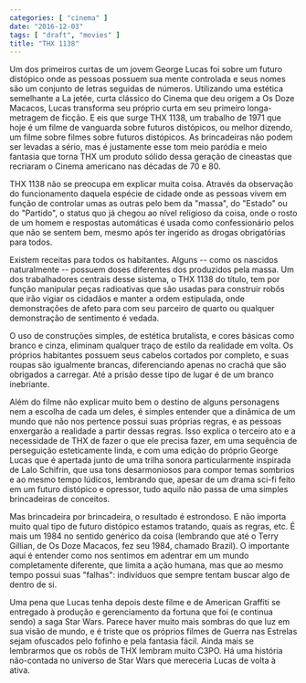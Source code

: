 ```yaml
---
categories: [ "cinema" ]
date: "2016-12-03"
tags: [ "draft", "movies" ]
title: "THX 1138"
---
```

Um dos primeiros curtas de um jovem George Lucas foi sobre um futuro
distópico onde as pessoas possuem sua mente controlada e seus nomes são
um conjunto de letras seguidas de números. Utilizando uma estética
semelhante a La jetée, curta clássico do Cinema que deu origem a
Os Doze Macacos, Lucas transforma seu próprio curta em seu primeiro
longa-metragem de ficção. E eis que surge THX 1138, um trabalho de 1971
que hoje é um filme de vanguarda sobre futuros distópicos, ou melhor
dizendo, um filme sobre filmes sobre futuros distópicos. As brincadeiras
não podem ser levadas a sério, mas é justamente esse tom meio paródia
e meio fantasia que torna THX um produto sólido dessa geração de
cineastas que recriaram o Cinema americano nas décadas de 70 e 80.

THX 1138 não se preocupa em explicar muita coisa. Através da
observação do funcionamento daquela espécie de cidade onde as pessoas
vivem em função de controlar umas as outras pelo bem da "massa", do
"Estado" ou do "Partido", o status quo já chegou ao nível religioso da
coisa, onde o rosto de um homem e respostas automáticas é usada como
confessionário pelos que não se sentem bem, mesmo após ter ingerido
as drogas obrigatórias para todos.

Existem receitas para todos os habitantes. Alguns -- como os nascidos
naturalmente -- possuem doses diferentes dos produzidos pela massa. Um
dos trabalhadores centrais desse sistema, o THX 1138 do título, tem
por função manipular peças radioativas que são usadas para construir
robôs que irão vigiar os cidadãos e manter a ordem estipulada, onde
demonstrações de afeto para com seu parceiro de quarto ou qualquer
demonstração de sentimento é vedada.

O uso de construções simples, de estética brutalista, e cores básicas
como branco e cinza, eliminam qualquer traço de estilo da realidade em
volta. Os próprios habitantes possuem seus cabelos cortados por completo,
e suas roupas são igualmente brancas, diferenciando apenas no crachá
que são obrigados a carregar. Até a prisão desse tipo de lugar é de
um branco inebriante.

Além do filme não explicar muito bem o destino de alguns personagens
nem a escolha de cada um deles, é simples entender que a dinâmica
de um mundo que não nos pertence possui suas próprias regras, e as
pessoas enxergarão a realidade a partir dessas regras. Isso explica o
terceiro ato e a necessidade de THX de fazer o que ele precisa fazer, em
uma sequência de perseguição esteticamente linda, e com uma edição
do próprio George Lucas que é apertada junto de uma trilha sonora
particularmente inspirada de Lalo Schifrin, que usa tons desarmoniosos
para compor temas sombrios e ao mesmo tempo lúdicos, lembrando que,
apesar de um drama sci-fi feito em um futuro distópico e opressor,
tudo aquilo não passa de uma simples brincadeiras de conceitos.

Mas brincadeira por brincadeira, o resultado é estrondoso. E não importa
muito qual tipo de futuro distópico estamos tratando, quais as regras,
etc. É mais um 1984 no sentido genérico da coisa (lembrando que até
o Terry Gillian, de Os Doze Macacos, fez seu 1984, chamado Brazil). O
importante aqui é entender como nos sentimos em adentrar em um mundo
completamente diferente, que limita a ação humana, mas que ao mesmo
tempo possui suas "falhas": indivíduos que sempre tentam buscar algo
de dentro de si.

Uma pena que Lucas tenha depois deste filme e de American Graffiti se
entregado à produção e gerenciamento da fortuna que foi (e continua
sendo) a saga Star Wars. Parece haver muito mais sombras do que luz em
sua visão de mundo, e é triste que os próprios filmes de Guerra nas
Estrelas sejam ofuscados pelo fofinho e pela fantasia fácil. Ainda mais
se lembrarmos que os robôs de THX lembram muito C3PO. Há uma história
não-contada no universo de Star Wars que mereceria Lucas de volta à
ativa.
